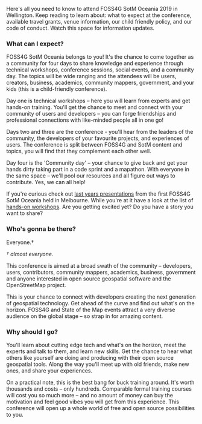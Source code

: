 Here's all you need to know to attend FOSS4G SotM Oceania 2019 in Wellington. Keep reading to learn about: what to expect at the conference, available travel grants, venue information, our child friendly policy, and our code of conduct. Watch this space for information updates.

### What can I expect?

FOSS4G SotM Oceania belongs to you!  It's the chance to come together as a community for four days to share knowledge and experience through technical workshops, conference sessions, social events, and a community day. The topics will be wide ranging and the attendees will be users, creators, business, academics, community mappers, government, and your kids (this is a child-friendly conference).

Day one is technical workshops – here you will learn from experts and get hands-on training. You'll get the chance to meet and connect with your community of users and developers – you can forge friendships and professional connections with like-minded people all in one go!

Days two and three are the conference - you'll hear from the leaders of the community, the developers of your favourite projects, and experiences of users. The conference is split between FOSS4G and SotM content and topics, you will find that they complement each other well.

Day four is the 'Community day' – your chance to give back and get your hands dirty taking part in a code sprint and a mapathon. With everyone in the same space – we'll pool our resources and all figure out ways to contribute. Yes, we can all help!

If you're curious check out [last years presentations](https://www.youtube.com/channel/UCbqmnF77HxLCmO9d7LrEbpg/videos) from the first FOSS4G SotM Oceania held in Melbourne. While you're at it have a look at the list of [hands-on workshops](https://2018.foss4g-oceania.org/program/workshops.html). Are you getting excited yet? Do you have a story you want to share?

### Who's gonna be there?

Everyone.&#x2020;

*&#x2020; almost everyone.*

This conference is aimed at a broad swath of the community – developers, users, contributors, community mappers, academics, business, government and anyone interested in open source geospatial software and the OpenStreetMap project.

This is your chance to connect with developers creating the next generation of geospatial technology. Get ahead of the curve and find out what's on the horizon.  FOSS4G and State of the Map events attract a very diverse audience on the global stage – so strap in for amazing content.

### Why should I go?

You'll learn about cutting edge tech and what's on the horizon, meet the experts and talk to them, and learn new skills. Get the chance to hear what others like yourself are doing and producing with their open source geospatial tools.  Along the way you'll meet up with old friends, make new ones, and share your experiences.

On a practical note, this is the best bang for buck training around. It's worth thousands and costs – only hundreds. Comparable formal training courses will cost you so much more – and no amount of money can buy the motivation and feel good vibes you will get from this experience.  This conference will open up a whole world of free and open source possibilities to you.
